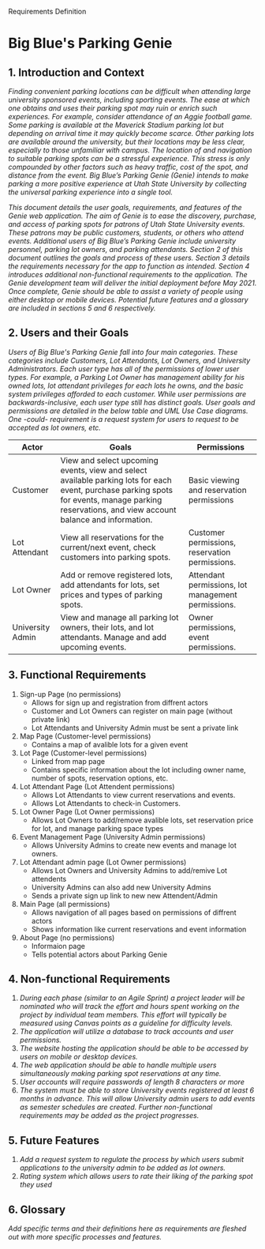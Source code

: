 Requirements Definition

# Big Blue's Parking Genie

## 1. Introduction and Context

*Finding convenient parking locations can be difficult when attending large university sponsored events, including sporting events. The ease at which one obtains and uses their parking spot may ruin or enrich such experiences. For example, consider attendance of an Aggie football game. Some parking is available at the Maverick Stadium parking lot but depending on arrival time it may quickly become scarce. Other parking lots are available around the university, but their locations may be less clear, especially to those unfamiliar with campus. The location of and navigation to suitable parking spots can be a stressful experience. This stress is only compounded by other factors such as heavy traffic, cost of the spot, and distance from the event. Big Blue’s Parking Genie (Genie) intends to make parking a more positive experience at Utah State University by collecting the universal parking experience into a single tool.*

*This document details the user goals, requirements, and features of the Genie web application. The aim of Genie is to ease the discovery, purchase, and access of parking spots for patrons of Utah State University events. These patrons may be public customers, students, or others who attend events. Additional users of Big Blue’s Parking Genie include university personnel, parking lot owners, and parking attendants. Section 2 of this document outlines the goals and process of these users. Section 3 details the requirements necessary for the app to function as intended. Section 4 introduces additional non-functional requirements to the application. The Genie development team will deliver the initial deployment before May 2021. Once complete, Genie should be able to assist a variety of people using either desktop or mobile devices. Potential future features and a glossary are included in sections 5 and 6 respectively.*

## 2.	Users and their Goals

*Users of Big Blue's Parking Genie fall into four main categories. These categories include Customers, Lot Attendants, Lot Owners, and University Administrators. Each user type has all of the permissions of lower user types. For example, a Parking Lot Owner has management ability for his owned lots, lot attendant privileges for each lots he owns, and the basic system privileges afforded to each customer. While user permissions are backwards-inclusive, each user type still has distinct goals. User goals and permissions are detailed in the below table and UML Use Case diagrams. One -could- requirement is a request system for users to request to be accepted as lot owners, etc.*

| **Actor** | **Goals**| **Permissions** |
|------------------|-----------------------------------------------------------------------------------------------------------------------------------------------------------------------------------------|----------------------------------------------------|
| Customer           | View and select upcoming events, view and select available parking lots for each event, purchase parking spots for events, manage parking reservations, and view account balance and information. | Basic viewing and reservation permissions          |
| Lot Attendant    | View all reservations for the current/next event, check customers into parking spots.                                                                                                               | Customer permissions, reservation permissions.       |
| Lot Owner        | Add or remove registered lots, add attendants for lots, set prices and types of parking spots.                                                                                                    | Attendant permissions, lot management permissions. |
| University Admin | View and manage all parking lot owners, their lots, and lot attendants. Manage and add upcoming events.                                                                                           | Owner permissions, event permissions.              |

## 3.	Functional Requirements

1. Sign-up Page (no permissions)
    - Allows for sign up and registration from diffrent actors
    - Customer and Lot Owners can register on main page (without private link)
    - Lot Attendants and University Admin must be sent a private link
2. Map Page (Customer-level permissions)
    - Contains a map of avalible lots for a given event
3. Lot Page (Customer-level permissions)
    - Linked from map page
    - Contains specific information about the lot including owner name, number of spots, reservation options, etc.
4. Lot Attendant Page (Lot Attendent permissions)
    - Allows Lot Attendants to view current reservations and events.
    - Allows Lot Attendants to check-in Customers.
5. Lot Owner Page (Lot Owner permissions)
    - Allows Lot Owners to add/remove avalible lots, set reservation price for lot, and manage parking space types
6. Event Management Page (University Admin permissions)
    - Allows University Admins to create new events and manage lot owners.
7. Lot Attendant admin page (Lot Owner permissions)
    - Allows Lot Owners and University Admins to add/remive Lot attendents
    - University Admins can also add new University Admins
    - Sends a private sign up link to new new Attendent/Admin
8. Main Page (all permissions)
    - Allows navigation of all pages based on permissions of diffrent actors
    - Shows information like current reservations and event information
9. About Page (no permissions)
    - Informaion page
    - Tells potential actors about Parking Genie


## 4.	Non-functional Requirements

1. *During each phase (similar to an Agile Sprint) a project leader will be nominated who will track the effort and hours spent working on the project by individual team members. This effort will typically be measured using Canvas points as a guideline for difficulty levels.*
2. *The application will utilize a database to track accounts and user permissions.*
3. *The website hosting the application should be able to be accessed by users on mobile or desktop devices.*
4. *The web application should be able to handle multiple users simultaneously making parking spot reservations at any time.*
5. *User accounts will require passwords of length 8 characters or more*
6. *The system must be able to store University events registered at least 6 months in advance. This will allow University admin users to add events as semester schedules are created.*
*Further non-functional requirements may be added as the project progresses.*

## 5.	Future Features

1. *Add a request system to regulate the process by which users submit applications to the university admin to be added as lot owners.*
2. *Rating system which allows users to rate their liking of the parking spot they used*

## 6.	Glossary

*Add specific terms and their definitions here as requirements are fleshed out with more specific processes and features.*